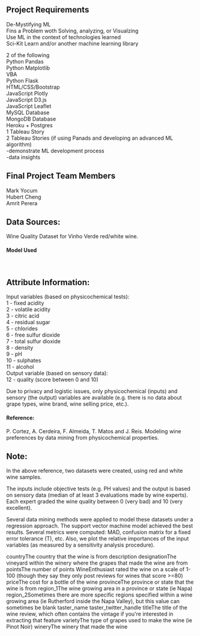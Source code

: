 ## Project Requirements ##
De-Mystifying ML<br />
Fins a Problem woth Solving, analyzing, or Visualzing<br />
Use ML in the context of technologies learned<br />
Sci-Kit Learn and/or another machine learning library<br />

2 of the following<br />
Python Pandas<br />
Python Matplotlib<br />
VBA<br />
Python Flask<br />
HTML/CSS/Bootstrap<br />
JavaScript Plotly<br />
JavaScript D3.js<br />
JavaScript Leaflet<br />
MySQL Database<br />
MongoDB Database<br />
Heroku + Postgres<br />
1 Tableau Story<br />
2 Tableau Stories (if using Panads and developing an advanced ML algorithm)<br />
-demonstrate ML development process<br />
-data insights<br />


## Final Project Team Members
Mark Yocum<br />
Hubert Cheng<br />
Amrit Perera<br />

## Data Sources:

Wine Quality Dataset for Vinho Verde red/white wine.

#### Model Used

<br />

## Attribute Information:

Input variables (based on physicochemical tests):<br />
1 - fixed acidity <br />
2 - volatile acidity <br />
3 - citric acid <br />
4 - residual sugar <br />
5 - chlorides <br />
6 - free sulfur dioxide <br /> 
7 - total sulfur dioxide <br />
8 - density <br />
9 - pH <br />
10 - sulphates <br />
11 - alcohol <br />
Output variable (based on sensory data): <br />
12 - quality (score between 0 and 10) <br />

Due to privacy and logistic issues, only physicochemical (inputs) and sensory (the output) variables are available (e.g. there is no data about grape types, wine brand, wine selling price, etc.).<br />

#### Reference:
P. Cortez, A. Cerdeira, F. Almeida, T. Matos and J. Reis. Modeling wine preferences by data mining from physicochemical properties.

## Note:
In the above reference, two datasets were created, using red and white wine samples.<br />

The inputs include objective tests (e.g. PH values) and the output is based on sensory data
(median of at least 3 evaluations made by wine experts). Each expert graded the wine quality 
between 0 (very bad) and 10 (very excellent).<br />

Several data mining methods were applied to model
these datasets under a regression approach. The support vector machine model achieved the
best results. Several metrics were computed: MAD, confusion matrix for a fixed error tolerance (T),
etc. Also, we plot the relative importances of the input variables (as measured by a sensitivity
analysis procedure).


countryThe country that the wine is from
description
designationThe vineyard within the winery where the grapes that made the wine are from
pointsThe number of points WineEnthusiast rated the wine on a scale of 1-100 (though they say they only post reviews for wines that score >=80)
priceThe cost for a bottle of the wine
provinceThe province or state that the wine is from
region_1The wine growing area in a province or state (ie Napa)
region_2Sometimes there are more specific regions specified within a wine growing area (ie Rutherford inside the Napa Valley), but this value can sometimes be blank
taster_name
taster_twitter_handle
titleThe title of the wine review, which often contains the vintage if you're interested in extracting that feature
varietyThe type of grapes used to make the wine (ie Pinot Noir)
wineryThe winery that made the wine